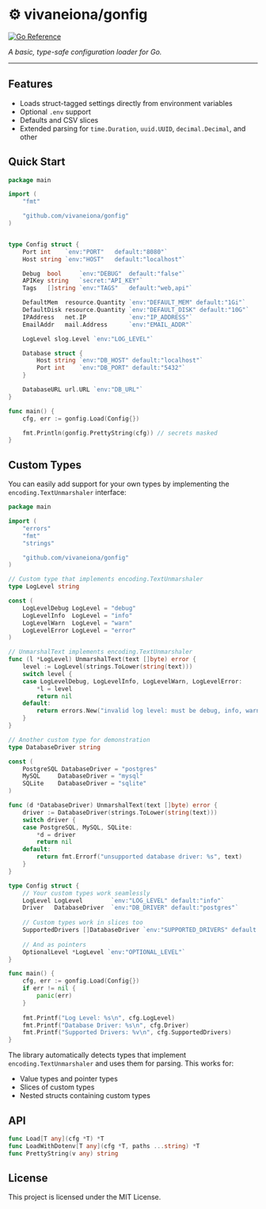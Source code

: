 # ⚙︎ vivaneiona/gonfig

[![Go Reference](https://pkg.go.dev/badge/github.com/vivaneiona/gonfig.svg)](https://pkg.go.dev/github.com/vivaneiona/gonfig)

*A basic, type-safe configuration loader for Go.*

---

## Features

- Loads struct-tagged settings directly from environment variables
- Optional `.env` support
- Defaults and CSV slices
- Extended parsing for `time.Duration`, `uuid.UUID`, `decimal.Decimal`, and other 

## Quick Start

```go
package main

import (
	"fmt"

	"github.com/vivaneiona/gonfig"
)


type Config struct {
	Port int    `env:"PORT"   default:"8080"`
	Host string `env:"HOST"   default:"localhost"`

	Debug  bool     `env:"DEBUG"  default:"false"`
	APIKey string   `secret:"API_KEY"`
	Tags   []string `env:"TAGS"   default:"web,api"`

	DefaultMem  resource.Quantity `env:"DEFAULT_MEM" default:"1Gi"`
	DefaultDisk resource.Quantity `env:"DEFAULT_DISK" default:"10G"`
	IPAddress   net.IP            `env:"IP_ADDRESS"`
	EmailAddr   mail.Address      `env:"EMAIL_ADDR"`

	LogLevel slog.Level `env:"LOG_LEVEL"`

	Database struct {
		Host string `env:"DB_HOST" default:"localhost"`
		Port int    `env:"DB_PORT" default:"5432"`
	}

	DatabaseURL url.URL `env:"DB_URL"`
}

func main() {
	cfg, err := gonfig.Load(Config{})

	fmt.Println(gonfig.PrettyString(cfg)) // secrets masked
}
```

## Custom Types

You can easily add support for your own types by implementing the `encoding.TextUnmarshaler` interface:

```go
package main

import (
	"errors"
	"fmt"
	"strings"

	"github.com/vivaneiona/gonfig"
)

// Custom type that implements encoding.TextUnmarshaler
type LogLevel string

const (
	LogLevelDebug LogLevel = "debug"
	LogLevelInfo  LogLevel = "info"
	LogLevelWarn  LogLevel = "warn"
	LogLevelError LogLevel = "error"
)

// UnmarshalText implements encoding.TextUnmarshaler
func (l *LogLevel) UnmarshalText(text []byte) error {
	level := LogLevel(strings.ToLower(string(text)))
	switch level {
	case LogLevelDebug, LogLevelInfo, LogLevelWarn, LogLevelError:
		*l = level
		return nil
	default:
		return errors.New("invalid log level: must be debug, info, warn, or error")
	}
}

// Another custom type for demonstration
type DatabaseDriver string

const (
	PostgreSQL DatabaseDriver = "postgres"
	MySQL     DatabaseDriver = "mysql"
	SQLite    DatabaseDriver = "sqlite"
)

func (d *DatabaseDriver) UnmarshalText(text []byte) error {
	driver := DatabaseDriver(strings.ToLower(string(text)))
	switch driver {
	case PostgreSQL, MySQL, SQLite:
		*d = driver
		return nil
	default:
		return fmt.Errorf("unsupported database driver: %s", text)
	}
}

type Config struct {
	// Your custom types work seamlessly
	LogLevel LogLevel        `env:"LOG_LEVEL" default:"info"`
	Driver   DatabaseDriver  `env:"DB_DRIVER" default:"postgres"`
	
	// Custom types work in slices too
	SupportedDrivers []DatabaseDriver `env:"SUPPORTED_DRIVERS" default:"postgres,mysql"`
	
	// And as pointers
	OptionalLevel *LogLevel `env:"OPTIONAL_LEVEL"`
}

func main() {
	cfg, err := gonfig.Load(Config{})
	if err != nil {
		panic(err)
	}
	
	fmt.Printf("Log Level: %s\n", cfg.LogLevel)
	fmt.Printf("Database Driver: %s\n", cfg.Driver)
	fmt.Printf("Supported Drivers: %v\n", cfg.SupportedDrivers)
}
```

The library automatically detects types that implement `encoding.TextUnmarshaler` and uses them for parsing. This works for:
- Value types and pointer types
- Slices of custom types
- Nested structs containing custom types

## API

```go
func Load[T any](cfg *T) *T
func LoadWithDotenv[T any](cfg *T, paths ...string) *T
func PrettyString(v any) string
```

## License

This project is licensed under the MIT License.